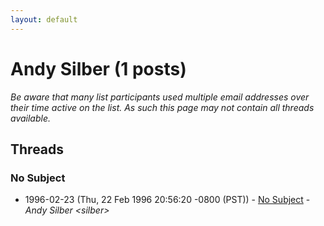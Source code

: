 ```yaml
---
layout: default
---
```


# Andy Silber <silber> (1 posts)

_Be aware that many list participants used multiple email addresses over their time active on the list. As such this page may not contain all threads available._

## Threads

### No Subject
+ 1996-02-23 (Thu, 22 Feb 1996 20:56:20 -0800 (PST)) - [No Subject](/archive/1996/02/9a72069b1229d331fdb8bec801b61b04631e49bcac9ec120e354b0b9576cee40) - _Andy Silber \<silber\>_

